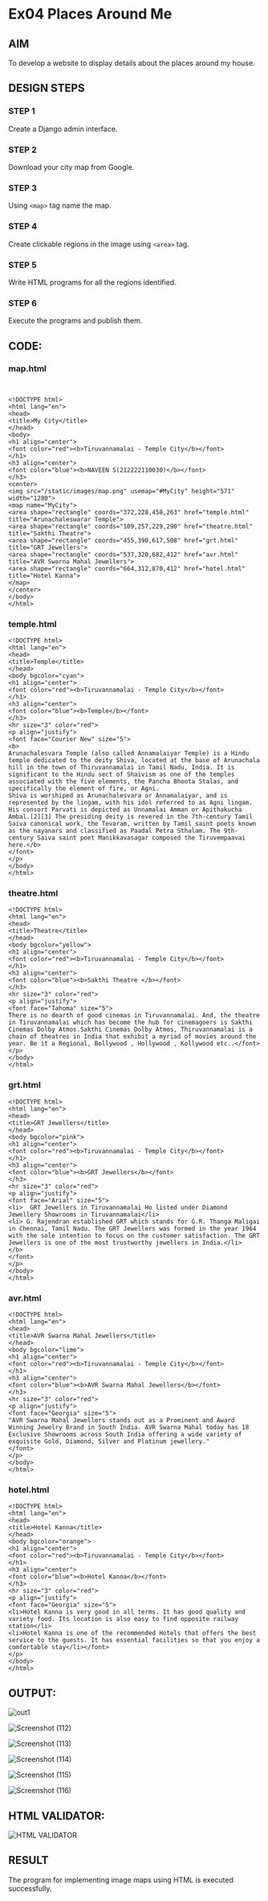 # Ex04 Places Around Me
## AIM
To develop a website to display details about the places around my house.

## DESIGN STEPS

### STEP 1
Create a Django admin interface.

### STEP 2
Download your city map from Google.

### STEP 3
Using ```<map>``` tag name the map.

### STEP 4
Create clickable regions in the image using ```<area>``` tag.

### STEP 5
Write HTML programs for all the regions identified.

### STEP 6
Execute the programs and publish them.

## CODE:
### map.html
```


<!DOCTYPE html>
<html lang="en">
<head>
<title>My City</title>
</head>
<body>
<h1 align="center">
<font color="red"><b>Tiruvannamalai - Temple City</b></font>
</h1>
<h3 align="center">
<font color="blue"><b>NAVEEN S(212222110030)</b></font>
</h3>
<center>
<img src="/static/images/map.png" usemap="#MyCity" height="571" width="1280">
<map name="MyCity">
<area shape="rectangle" coords="372,228,458,263" href="temple.html" title="Arunachaleswarar Temple">
<area shape="rectangle" coords="109,257,229,290" href="theatre.html" title="Sakthi Theatre">
<area shape="rectangle" coords="455,390,617,508" href="grt.html" title="GRT Jewellers">
<area shape="rectangle" coords="537,320,682,412" href="avr.html" title="AVR Swarna Mahal Jewellers">
<area shape="rectangle" coords="664,312,870,412" href="hotel.html" title="Hotel Kanna">
</map>
</center>
</body>
</html>
```

### temple.html
```
<!DOCTYPE html>
<html lang="en">
<head>
<title>Temple</title>
</head>
<body bgcolor="cyan">
<h1 align="center">
<font color="red"><b>Tiruvannamalai - Temple City</b></font>
</h1>
<h3 align="center">
<font color="blue"><b>Temple</b></font>
</h3>
<hr size="3" color="red">
<p align="justify">
<font face="Courier New" size="5">
<b>
Arunachalesvara Temple (also called Annamalaiyar Temple) is a Hindu temple dedicated to the deity Shiva, located at the base of Arunachala hill in the town of Thiruvannamalai in Tamil Nadu, India. It is significant to the Hindu sect of Shaivism as one of the temples associated with the five elements, the Pancha Bhoota Stalas, and specifically the element of fire, or Agni.
Shiva is worshiped as Arunachalesvara or Annamalaiyar, and is represented by the lingam, with his idol referred to as Agni lingam. His consort Parvati is depicted as Unnamalai Amman or Apithakucha Ambal.[2][3] The presiding deity is revered in the 7th-century Tamil Saiva canonical work, the Tevaram, written by Tamil saint poets known as the nayanars and classified as Paadal Petra Sthalam. The 9th-century Saiva saint poet Manikkavasagar composed the Tiruvempaavai here.</b>
</font>
</p>
</body>
</html>
```
### theatre.html
```
<!DOCTYPE html>
<html lang="en">
<head>
<title>Theatre</title>
</head>
<body bgcolor="yellow">
<h1 align="center">
<font color="red"><b>Tiruvannamalai - Temple City</b></font>
</h1>
<h3 align="center">
<font color="blue"><b>Sakthi Theatre </b></font>
</h3>
<hr size="3" color="red">
<p align="justify">
<font face="Tahoma" size="5">
There is no dearth of good cinemas in Tiruvannamalai. And, the theatre in Tiruvannamalai which has become the hub for cinemagoers is Sakthi Cinemas Dolby Atmos.Sakthi Cinemas Dolby Atmos, Thiruvannamalai is a chain of theatres in India that exhibit a myriad of movies around the year. Be it a Regional, Bollywood , Hollywood , Kollywood etc..</font>
</p>
</body>
</html>
```
### grt.html
```
<!DOCTYPE html>
<html lang="en">
<head>
<title>GRT Jewellers</title>
</head>
<body bgcolor="pink">
<h1 align="center">
<font color="red"><b>Tiruvannamalai - Temple City</b></font>
</h1>
<h3 align="center">
<font color="blue"><b>GRT Jewellers</b></font>
</h3>
<hr size="3" color="red">
<p align="justify">
<font face="Arial" size="5">
<li>  GRT Jewellers in Tiruvannamalai Ho listed under Diamond Jewellery Showrooms in Tiruvannamalai</li>
<li> G. Rajendran established GRT which stands for G.R. Thanga Maligai in Chennai, Tamil Nadu. The GRT Jewellers was formed in the year 1964 with the sole intention to focus on the customer satisfaction. The GRT Jewellers is one of the most trustworthy jewellers in India.</li>
</b>
</font>
</p>
</body>
</html>
```
### avr.html
```
<!DOCTYPE html>
<html lang="en">
<head>
<title>AVR Swarna Mahal Jewellers</title>
</head>
<body bgcolor="lime">
<h1 align="center">
<font color="red"><b>Tiruvannamalai - Temple City</b></font>
</h1>
<h3 align="center">
<font color="blue"><b>AVR Swarna Mahal Jewellers</b></font>
</h3>
<hr size="3" color="red">
<p align="justify">
<font face="Georgia" size="5">
"AVR Swarna Mahal Jewellers stands out as a Prominent and Award Winning Jewelry Brand in South India. AVR Swarna Mahal today has 18 Exclusive Showrooms across South India offering a wide variety of exquisite Gold, Diamond, Silver and Platinum jewellery."
</font>
</p>
</body>
</html>
```
### hotel.html
```
<!DOCTYPE html>
<html lang="en">
<head>
<title>Hotel Kanna</title>
</head>
<body bgcolor="orange">
<h1 align="center">
<font color="red"><b>Tiruvannamalai - Temple City</b></font>
</h1>
<h3 align="center">
<font color="blue"><b>Hotel Kanna</b></font>
</h3>
<hr size="3" color="red">
<p align="justify">
<font face="Georgia" size="5">
<li>Hotel Kanna is very good in all terms. It has good quality and variety food. Its location is also easy to find opposite railway station</li>
<li>Hotel Kanna is one of the recommended Hotels that offers the best service to the guests. It has essential facilities so that you enjoy a comfortable stay</li></font>
</p>
</body>
</html>
```
## OUTPUT:
![out1](https://github.com/NaveenSivamalai/NearMe/assets/123792574/25322047-c5a0-4ab0-9552-d250045b016b)


![Screenshot (112)](https://github.com/NaveenSivamalai/NearMe/assets/123792574/2db6b41b-2cd7-450a-90d9-b0d73cec401d)


![Screenshot (113)](https://github.com/NaveenSivamalai/NearMe/assets/123792574/7dbedd23-67bf-4d35-9c5d-8bfc916ff8ec)

![Screenshot (114)](https://github.com/NaveenSivamalai/NearMe/assets/123792574/2f65d100-1b50-4285-bb1c-52c26a22906a)


![Screenshot (115)](https://github.com/NaveenSivamalai/NearMe/assets/123792574/abe67788-f7e0-4a9f-a913-6a4ec6eac114)


![Screenshot (116)](https://github.com/NaveenSivamalai/NearMe/assets/123792574/28005b7f-6c74-4444-b216-5faafc97ec5c)

## HTML VALIDATOR:
![HTML VALIDATOR](https://github.com/NaveenSivamalai/NearMe/assets/123792574/2faf34d8-c8b6-4162-855c-4b017875b321)
## RESULT
The program for implementing image maps using HTML is executed successfully.
